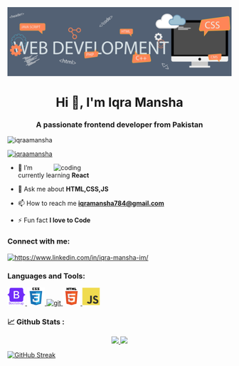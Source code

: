 ![logo](https://github.com/ridashafqaat/ridashafqaat/blob/main/banner%20top.gif)

<h1 align="center">Hi 👋, I'm Iqra Mansha</h1>
<h3 align="center">A passionate frontend developer from Pakistan</h3>

<p align="left"> <img src="https://komarev.com/ghpvc/?username=iqraamansha&label=Profile%20views&color=0e75b6&style=flat" alt="iqraamansha" /> </p>

<p align="left"> <a href="https://github.com/ryo-ma/github-profile-trophy"><img src="https://github-profile-trophy.vercel.app/?username=iqraamansha" alt="iqraamansha" /></a> </p>

<img align="right" alt="coding" width="400" src="https://user-images.githubusercontent.com/74038190/221352975-94759904-aa4c-4032-a8ab-b546efb9c478.gif">

- 🌱 I’m currently learning **React**

- 💬 Ask me about **HTML,CSS,JS**

- 📫 How to reach me **iqramansha784@gmail.com**

- ⚡ Fun fact **I love to Code**

<h3 align="left">Connect with me:</h3>
<p align="left">
<a href="https://linkedin.com/in/https://www.linkedin.com/in/iqra-mansha-im/" target="blank"><img align="center" src="https://raw.githubusercontent.com/rahuldkjain/github-profile-readme-generator/master/src/images/icons/Social/linked-in-alt.svg" alt="https://www.linkedin.com/in/iqra-mansha-im/" height="30" width="40" /></a>
</p>

<h3 align="left">Languages and Tools:</h3>
<p align="left"> <a href="https://getbootstrap.com" target="_blank" rel="noreferrer"> <img src="https://raw.githubusercontent.com/devicons/devicon/master/icons/bootstrap/bootstrap-plain-wordmark.svg" alt="bootstrap" width="40" height="40"/> </a> <a href="https://www.w3schools.com/css/" target="_blank" rel="noreferrer"> <img src="https://raw.githubusercontent.com/devicons/devicon/master/icons/css3/css3-original-wordmark.svg" alt="css3" width="40" height="40"/> </a> <a href="https://git-scm.com/" target="_blank" rel="noreferrer"> <img src="https://www.vectorlogo.zone/logos/git-scm/git-scm-icon.svg" alt="git" width="40" height="40"/> </a> <a href="https://www.w3.org/html/" target="_blank" rel="noreferrer"> <img src="https://raw.githubusercontent.com/devicons/devicon/master/icons/html5/html5-original-wordmark.svg" alt="html5" width="40" height="40"/> </a> <a href="https://developer.mozilla.org/en-US/docs/Web/JavaScript" target="_blank" rel="noreferrer"> <img src="https://raw.githubusercontent.com/devicons/devicon/master/icons/javascript/javascript-original.svg" alt="javascript" width="40" height="40"/> </a> </p>

<h3> 📈 Github Stats : </h3>
<p align="center">
<a href="https://github.com/iqraamansha" target="_blank">
  <img height="180em" src="https://github-readme-stats-eight-theta.vercel.app/api?username=iqraamansha&show_icons=true&theme=algolia&include_all_commits=true&count_private=true" />
  <img height="180em" src="https://github-readme-stats-eight-theta.vercel.app/api/top-langs/?username=iqraamansha&layout=compact&langs_count=8&theme=algolia"/>
</a>
</p>

<a href="https://git.io/streak-stats"><img src="https://streak-stats.demolab.com?user=iqraamansha&theme=dark" alt="GitHub Streak" /></a>



